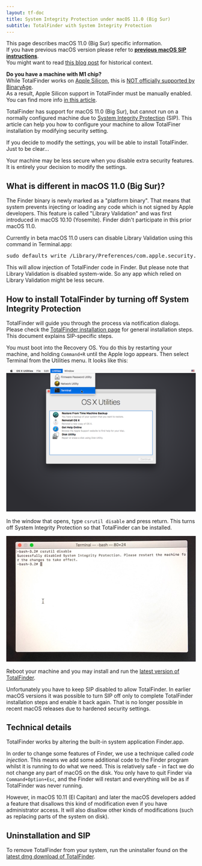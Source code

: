 ```yaml
---
layout: tf-doc
title: System Integrity Protection under macOS 11.0 (Big Sur)
subtitle: TotalFinder with System Integrity Protection
---
```


<p class="info-box compatibility">
This page describes macOS 11.0 (Big Sur) specific information.<br>
If you have previous macOS version please refer to <b><a href="/sip-catalina">previous macOS SIP instructions</a></b>.<br>
You might want to read <a href="https://blog.binaryage.com/sip-and-mojave">this blog post</a> for historical context.
</p>

<p class="info-box compatibility">
<b>Do you have a machine with M1 chip?</b><br>
While TotalFinder works on <a href="https://en.wikipedia.org/wiki/Apple_silicon">Apple Silicon</a>, 
this is <a href="https://blog.binaryage.com/totalfinder-totalspaces-future/">NOT officially supported by BinaryAge</a>.<br>
As a result, Apple Silicon support in TotalFinder must be manually enabled. You can find more info <a href="/apple-silicon">in this article</a>.
</p>

TotalFinder has support for macOS 11.0 (Big Sur), but cannot run on a normally configured machine due to [System Integrity Protection](https://en.wikipedia.org/wiki/System_Integrity_Protection) (SIP).
This article can help you how to configure your machine to allow TotalFiner installation by modifying security setting.

If you decide to modify the settings, you will be able to install TotalFinder. Just to be clear...

<p class="info-box exclamation">
Your machine may be less secure when you disable extra security features. It is entirely your decision to modify the settings.
</p>

## What is different in macOS 11.0 (Big Sur)?

The Finder binary is newly marked as a "platform binary". That means that system prevents injecting or loading
any code which is not signed by Apple developers. This feature is called "Library Validation" and was
first introduced in macOS 10.10 (Yosemite). Finder didn't participate in this prior macOS 11.0.

Currently in beta macOS 11.0 users can disable Library Validation using this command in Terminal.app:

<pre class="terminal">
sudo defaults write /Library/Preferences/com.apple.security.libraryvalidation.plist DisableLibraryValidation -bool true
</pre>

This will allow injection of TotalFinder code in Finder. But please note that Library Validation is disabled system-wide. 
So any app which relied on Library Validation might be less secure.   


## How to install TotalFinder by turning off System Integrity Protection

TotalFinder will guide you through the process via notification dialogs.
Please check the [TotalFinder installation page](/installation) for general installation steps.
This document explains SIP-specific steps.

You must boot into the Recovery OS. You do this by restarting your machine, and holding `Command+R` until the Apple logo
appears. Then select Terminal from the Utilities menu. It looks like this:

<img src="/shared/img/recovery-utilities-terminal.png" class="doc-image">

In the window that opens, type <code>csrutil disable</code> and press return. This turns off System Integrity Protection so
that TotalFinder can be installed.

<img src="/images/csrutil-disable.jpg" class="doc-image">

Reboot your machine and you may install and run the [latest version of TotalFinder](/changes-beta).

Unfortunately you have to keep SIP disabled to allow TotalFinder. In earlier macOS versions it was possible to turn SIP off only to
complete TotalFinder installation steps and enable it back again. That is no longer possible in recent macOS releases due to hardened
security settings.

## Technical details

TotalFinder works by altering the built-in system application Finder.app.

In order to change some features of Finder, we use a technique called _code injection_. This means we add some additional code
to the Finder program whilst it is running to do what we need. This is relatively safe - in fact we do not change any part of
macOS on the disk. You only have to quit Finder via `Command+Option+Esc`, and the Finder will restart and everything will be
as if TotalFinder was never running.

However, in macOS 10.11 (El Capitan) and later the macOS developers added a feature that disallows this kind of modification even if you
have administrator access. It will also disallow other kinds of modifications (such as replacing parts of the system on disk).

## Uninstallation and SIP

To remove TotalFinder from your system, run the uninstaller found on the [latest dmg download of TotalFinder](/changes-beta).
